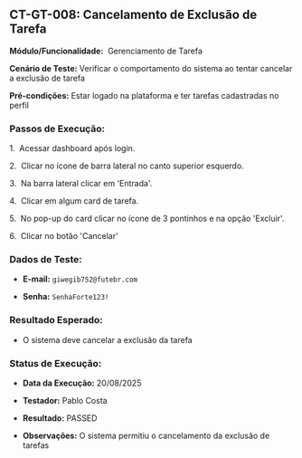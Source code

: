 ## CT-GT-008: Cancelamento de Exclusão de Tarefa



**Módulo/Funcionalidade:**  Gerenciamento de Tarefa

**Cenário de Teste:** Verificar o comportamento do sistema ao tentar cancelar a exclusão de tarefa

**Pré-condições:** Estar logado na plataforma e ter tarefas cadastradas no perfil



### Passos de Execução:

1.  Acessar dashboard após login.

2.  Clicar no ícone de barra lateral no canto superior esquerdo.

3.  Na barra lateral clicar em 'Entrada'.

4.  Clicar em algum card de tarefa.

5.  No pop-up do card clicar no ícone de 3 pontinhos e na opção 'Excluir'.

6.  Clicar no botão 'Cancelar'



### Dados de Teste:

* **E-mail:** `giwegib752@futebr.com`

* **Senha:** `SenhaForte123!`



### Resultado Esperado:

* O sistema deve cancelar a exclusão da tarefa



### Status de Execução:

* **Data da Execução:** 20/08/2025

* **Testador:** Pablo Costa

* **Resultado:** PASSED

* **Observações:** O sistema permitiu o cancelamento da exclusão de tarefas
